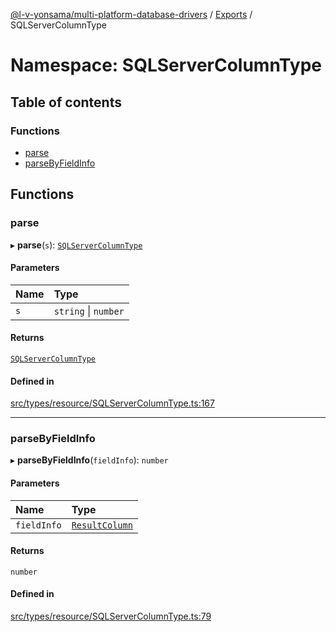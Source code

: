[@l-v-yonsama/multi-platform-database-drivers](../README.md) / [Exports](../modules.md) / SQLServerColumnType

# Namespace: SQLServerColumnType

## Table of contents

### Functions

- [parse](SQLServerColumnType.md#parse)
- [parseByFieldInfo](SQLServerColumnType.md#parsebyfieldinfo)

## Functions

### parse

▸ **parse**(`s`): [`SQLServerColumnType`](../enums/SQLServerColumnType-1.md)

#### Parameters

| Name | Type |
| :------ | :------ |
| `s` | `string` \| `number` |

#### Returns

[`SQLServerColumnType`](../enums/SQLServerColumnType-1.md)

#### Defined in

[src/types/resource/SQLServerColumnType.ts:167](https://github.com/l-v-yonsama/db-drivers/blob/6dca636a0c886e9c8a8ebcfb0637367700d5c904/src/types/resource/SQLServerColumnType.ts#L167)

___

### parseByFieldInfo

▸ **parseByFieldInfo**(`fieldInfo`): `number`

#### Parameters

| Name | Type |
| :------ | :------ |
| `fieldInfo` | [`ResultColumn`](../modules.md#resultcolumn) |

#### Returns

`number`

#### Defined in

[src/types/resource/SQLServerColumnType.ts:79](https://github.com/l-v-yonsama/db-drivers/blob/6dca636a0c886e9c8a8ebcfb0637367700d5c904/src/types/resource/SQLServerColumnType.ts#L79)
